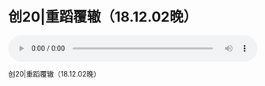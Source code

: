 # 创20|重蹈覆辙（18.12.02晚）

<audio style="width: 100%;" preload="false" controls controlslist="nodownload"><source src="http://file.simai.life/audio/mp3/old/27289.mp3" type="audio/mpeg">Your browser does not support the audio element.</audio>


<p>创20|重蹈覆辙（18.12.02晚）</p>